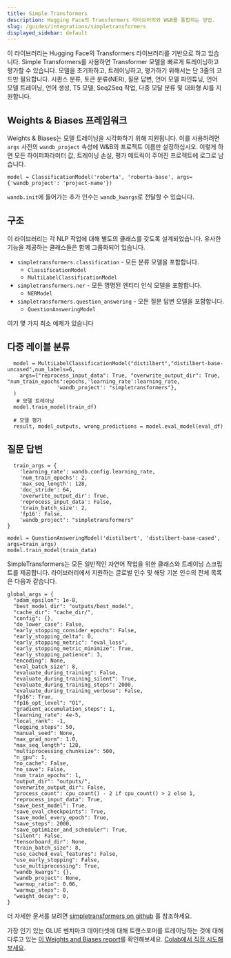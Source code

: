 ```yaml
---
title: Simple Transformers
description: Hugging Face의 Transformers 라이브러리와 W&B를 통합하는 방법.
slug: /guides/integrations/simpletransformers
displayed_sidebar: default
---
```


이 라이브러리는 Hugging Face의 Transformers 라이브러리를 기반으로 하고 있습니다. Simple Transformers를 사용하면 Transformer 모델을 빠르게 트레이닝하고 평가할 수 있습니다. 모델을 초기화하고, 트레이닝하고, 평가하기 위해서는 단 3줄의 코드만 필요합니다. 시퀸스 분류, 토큰 분류(NER), 질문 답변, 언어 모델 파인튜닝, 언어 모델 트레이닝, 언어 생성, T5 모델, Seq2Seq 작업, 다중 모달 분류 및 대화형 AI를 지원합니다.

## Weights & Biases 프레임워크

Weights & Biases는 모델 트레이닝을 시각화하기 위해 지원됩니다. 이를 사용하려면 `args` 사전의 `wandb_project` 속성에 W&B의 프로젝트 이름만 설정하십시오. 이렇게 하면 모든 하이퍼파라미터 값, 트레이닝 손실, 평가 메트릭이 주어진 프로젝트에 로그로 남습니다.

```text
model = ClassificationModel('roberta', 'roberta-base', args={'wandb_project': 'project-name'})
```

`wandb.init`에 들어가는 추가 인수는 `wandb_kwargs`로 전달할 수 있습니다.

## 구조

이 라이브러리는 각 NLP 작업에 대해 별도의 클래스를 갖도록 설계되었습니다. 유사한 기능을 제공하는 클래스들은 함께 그룹화되어 있습니다.

* `simpletransformers.classification` - 모든 분류 모델을 포함합니다.
  * `ClassificationModel`
  * `MultiLabelClassificationModel`
* `simpletransformers.ner` - 모든 명명된 엔티티 인식 모델을 포함합니다.
  * `NERModel`
* `simpletransformers.question_answering` - 모든 질문 답변 모델을 포함합니다.
  * `QuestionAnsweringModel`

여기 몇 가지 최소 예제가 있습니다

## 다중 레이블 분류

```text
  model = MultiLabelClassificationModel("distilbert","distilbert-base-uncased",num_labels=6,
    args={"reprocess_input_data": True, "overwrite_output_dir": True, "num_train_epochs":epochs,'learning_rate':learning_rate,
                'wandb_project': "simpletransformers"},
  )
   # 모델 트레이닝
  model.train_model(train_df)

  # 모델 평가
  result, model_outputs, wrong_predictions = model.eval_model(eval_df)
```

## 질문 답변

```text
  train_args = {
    'learning_rate': wandb.config.learning_rate,
    'num_train_epochs': 2,
    'max_seq_length': 128,
    'doc_stride': 64,
    'overwrite_output_dir': True,
    'reprocess_input_data': False,
    'train_batch_size': 2,
    'fp16': False,
    'wandb_project': "simpletransformers"
}

model = QuestionAnsweringModel('distilbert', 'distilbert-base-cased', args=train_args)
model.train_model(train_data)
```

SimpleTransformers는 모든 일반적인 자연어 작업을 위한 클래스와 트레이닝 스크립트를 제공합니다. 라이브러리에서 지원하는 글로벌 인수 및 해당 기본 인수의 전체 목록은 다음과 같습니다.

```text
global_args = {
  "adam_epsilon": 1e-8,
  "best_model_dir": "outputs/best_model",
  "cache_dir": "cache_dir/",
  "config": {},
  "do_lower_case": False,
  "early_stopping_consider_epochs": False,
  "early_stopping_delta": 0,
  "early_stopping_metric": "eval_loss",
  "early_stopping_metric_minimize": True,
  "early_stopping_patience": 3,
  "encoding": None,
  "eval_batch_size": 8,
  "evaluate_during_training": False,
  "evaluate_during_training_silent": True,
  "evaluate_during_training_steps": 2000,
  "evaluate_during_training_verbose": False,
  "fp16": True,
  "fp16_opt_level": "O1",
  "gradient_accumulation_steps": 1,
  "learning_rate": 4e-5,
  "local_rank": -1,
  "logging_steps": 50,
  "manual_seed": None,
  "max_grad_norm": 1.0,
  "max_seq_length": 128,
  "multiprocessing_chunksize": 500,
  "n_gpu": 1,
  "no_cache": False,
  "no_save": False,
  "num_train_epochs": 1,
  "output_dir": "outputs/",
  "overwrite_output_dir": False,
  "process_count": cpu_count() - 2 if cpu_count() > 2 else 1,
  "reprocess_input_data": True,
  "save_best_model": True,
  "save_eval_checkpoints": True,
  "save_model_every_epoch": True,
  "save_steps": 2000,
  "save_optimizer_and_scheduler": True,
  "silent": False,
  "tensorboard_dir": None,
  "train_batch_size": 8,
  "use_cached_eval_features": False,
  "use_early_stopping": False,
  "use_multiprocessing": True,
  "wandb_kwargs": {},
  "wandb_project": None,
  "warmup_ratio": 0.06,
  "warmup_steps": 0,
  "weight_decay": 0,
}
```

더 자세한 문서를 보려면 [simpletransformers on github](https://github.com/ThilinaRajapakse/simpletransformers) 를 참조하세요.

가장 인기 있는 GLUE 벤치마크 데이터셋에 대해 트랜스포머를 트레이닝하는 것에 대해 다루고 있는 [이 Weights and Biases report](https://app.wandb.ai/cayush/simpletransformers/reports/Using-simpleTransformer-on-common-NLP-applications---Vmlldzo4Njk2NA)를 확인해보세요. [Colab에서 직접 시도해 보세요](https://colab.research.google.com/drive/1oXROllqMqVvBFcPgTKJRboTq96uWuqSz?usp=sharing).